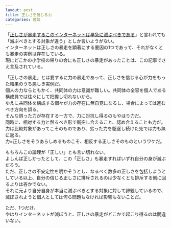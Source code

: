 ```yaml
---
layout: post
title: 正しさを信じる力
categories: 雑談
---
```


「[正しさが暴走するこのインターネットは早急に滅ぶべきである](https://ten-navi.com/dybe/4580/)」と言われても「滅ぶべきとする対象が違う」としか言いようがない。  
インターネットは正しさの暴走を顕著にする要因の1つであって、それがなくとも暴走の実例は存在している。  
現にどこかの小学校の帰りの会にも正しさの暴走があったことは、この記事でさえ言及されている。

「正しさの暴走」とは要するに力の暴走であって、正しさを信じる心が力をもった結果のうち悪しき実例だ。  
個人の力ならともかく、共同体の力は意識が難しい。共同体の全容を個人である構成員では往々にして把握し切れないから。  
ゆえに共同体を構成する個々が力の存在に無自覚になるし、場合によっては進むべき方向を誤る。  
そんな誤った力が存在する一方で、力に対抗し得るのもやはり力だ。  
同時に、相対する力と然るべき形で衝突し合えること、認め合えることも力だ。  
力は比較対象があってこそのものであり、劣った力を駆逐し続けた先では力も無に返る。  
力=正しさをそうあらしめるものこそ、相反する正しさそのものというワケだ。

もちろんこの論理が「正しい」とも言い切れない。  
よしんば正しかったとして、この「正しさ」も暴走すればいずれ自分の身が滅ぶだろう。  
ただ、正しさの不安定性を明かそうとし、なるべく数多の正しさを包括しようとしている以上、自分の信じる正しさに排斥されるのは少なくとも排斥する側に回るよりは吝かでない。  
それに元より自分自身が本当に滅ぶべきとする対象に対して諦観しているので、滅ぼされようと個人としては何ら問題もなければ影響もないことだ。

ただ、1つだけ。  
やはりインターネットが滅ぼうと、正しさの暴走がどこかで起こり得るのは間違いない。
